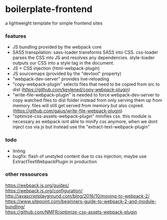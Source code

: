 # boilerplate-frontend

a lightweight template for simple frontend sites


### features

- JS bundling provided by the webpack core
- SASS transpilation: sass-loader transforms SASS into CSS. css-loader parses the CSS into JS and resolves any dependencies. style-loader outputs our CSS into a style tag in the document.
- JS + CSS injection (html-webpack-plugin)
- JS sourcemaps (provided by the "devtool" property)
- "webpack-dev-server" provides live-reloading
- "copy-webpack-plugin" selects files that need to be copied from src to dist (https://github.com/kevlened/copy-webpack-plugin)
- "write-file-webpack-plugin" is needed to force webpack-dev-server to copy watched files to dist folder instead from only serving them up from memory. files will still get served from memory but also copied. (https://github.com/gajus/write-file-webpack-plugin)
- "optimize-css-assets-webpack-plugin" minifies css. this module is necessary as webpack isnt able to minify css anymore, when we dont inject css via js but instead use the "extract-text-webpack-plugin"

### todo

- linting
- bugfix: flash of unstyled content due to css injection; maybe use ExtractTextWebpackPlugin  in production

### other ressources

https://webpack.js.org/guides/  
https://webpack.js.org/configuration/  
http://javascriptplayground.com/blog/2016/10/moving-to-webpack-2/  
https://www.sitepoint.com/beginners-guide-to-webpack-2-and-module-bundling/  
https://github.com/NMFR/optimize-css-assets-webpack-plugin  
